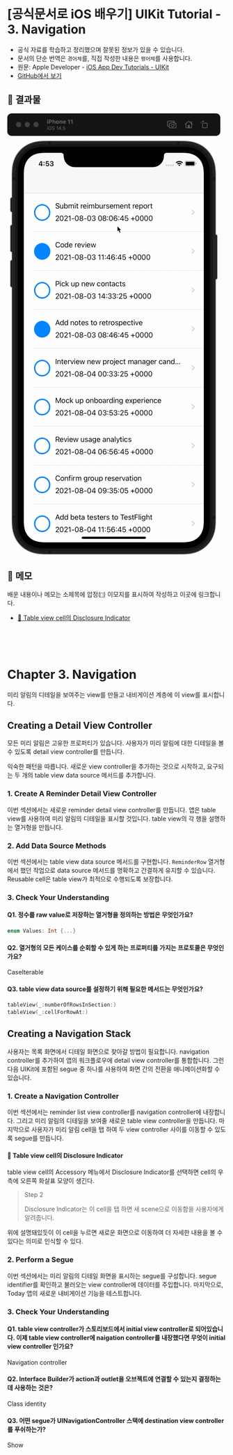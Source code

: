 # [공식문서로 iOS 배우기] UIKit Tutorial - 3. Navigation

- 공식 자료를 학습하고 정리했으며 잘못된 정보가 있을 수 있습니다.
- 문서의 단순 번역은 `경어체`를, 직접 작성한 내용은 `평어체`를 사용합니다.
- 원문: Apple Developer - [iOS App Dev Tutorials - UIKit](https://developer.apple.com/tutorials/app-dev-training)
- [GitHub에서 보기](https://github.com/KyungminLeeDev/learning-with-apple-official-resources)

## 📱 결과물

![](./Images/Tutorial-UIKit-3-Navigation.gif)

## 📌 메모

배운 내용이나 메모는 소제목에 압정(`📌`) 이모지를 표시하여 작성하고 이곳에 링크합니다.

- [📌 Table view cell의 Disclosure Indicator](#-table-view-cell의-disclosure-indicator)

<br/><br/><br/>



# Chapter 3. Navigation

미리 알림의 디테일을 보여주는 view를 만들고 내비게이션 계층에 이 view를 표시합니다.

## Creating a Detail View Controller

모든 미리 알림은 고유한 프로퍼티가 있습니다. 사용자가 미리 알림에 대한 디테일을 볼 수 있도록 detail view controller를 만듭니다.  
  
익숙한 패턴을 따릅니다. 새로운 view controller을 추가하는 것으로 시작하고, 요구되는 두 개의 table view data source 메서드를 추가합니다.

### 1. Create A Reminder Detail View Controller

이번 섹션에서는 새로운 reminder detail view controller를 만듭니다. 앱은 table view를 사용하여 미리 알림의 디테일을 표시할 것입니다. table view의 각 행을 설명하는 열거형을 만듭니다.

### 2. Add Data Source Methods

이번 섹션에서는 table view data source 메서드를 구현합니다. `ReminderRow` 열거형에서 했던 작업으로 data source 메서드를 명확하고 간결하게 유지할 수 있습니다. Reusable cell은 table view가 최적으로 수행되도록 보장합니다.

### 3. Check Your Understanding

#### Q1. 정수를 raw value로 저장하는 열거형을 정의하는 방법은 무엇인가요?

~~~swift
enum Values: Int {...}
~~~

#### Q2. 열거형의 모든 케이스를 순회할 수 있게 하는 프로퍼티를 가지는 프로토콜은 무엇인가요?

CaseIterable

#### Q3. table view data source를 설정하기 위해 필요한 메서드는 무엇인가요?

~~~swift
tableView(_:numberOfRowsInSection:)
tableView(_:cellForRowAt:)
~~~



## Creating a Navigation Stack

사용자는 목록 화면에서 디테일 화면으로 찾아갈 방법이 필요합니다. navigation controller를 추가하여 앱의 워크플로우에 detail view controller를 통합합니다. 그런 다음 UIKit에 포함된 segue 중 하나를 사용하여 화면 간의 전환을 애니메이션화할 수 있습니다.

### 1. Create a Navigation Controller

이번 섹션에서는 reminder list view controller를 navigation controller에 내장합니다. 그리고 미리 알림의 디테일을 보여줄 새로운 table view controller을 만듭니다. 마지막으로 사용자가 미리 알림 cell을 탭 하여 두 view controller 사이를 이동할 수 있도록 segue를 만듭니다.

#### 📌 Table view cell의 Disclosure Indicator

table view cell의 Accessory 메뉴에서 Disclosure Indicator를 선택하면 cell의 우측에 오른쪽 화살표 모양이 생긴다.

> Step 2  
>  
> Disclosure Indicator는 이 cell을 탭 하면 새 scene으로 이동함을 사용자에게 알려줍니다.

위에 설명돼있듯이 이 cell을 누르면 새로운 화면으로 이동하여 더 자세한 내용을 볼 수 있다는 의미로 인식할 수 있다.

### 2. Perform a Segue

이번 섹션에서는 미리 알림의 디테일 화면을 표시하는 segue를 구성합니다. segue identifier를 확인하고 불러오는 view controller에 데이터를 주입합니다. 마지막으로, Today 앱의 새로운 내비게이션 기능을 테스트합니다.

### 3. Check Your Understanding

#### Q1. table view controller가 스토리보드에서 initial view controller로 되어있습니다. 이제 table view controller에 naigation controller를 내장했다면 무엇이 initial view controller 인가요?

Navigation controller

#### Q2. Interface Builder가 action과 outlet을 오브젝트에 연결할 수 있는지 결정하는 데 사용하는 것은?

Class identity

#### Q3. 어떤 segue가 UINavigationController 스택에 destination view controller를 푸쉬하는가?

Show

